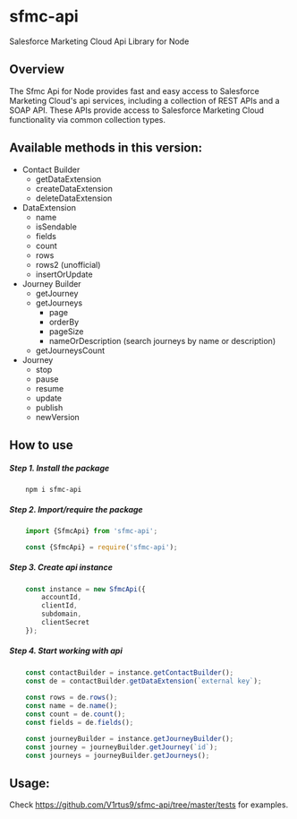 sfmc-api
============

Salesforce Marketing Cloud Api Library for Node

## Overview ##

The Sfmc Api for Node provides fast and easy access to Salesforce Marketing Cloud's api services, including a collection of REST APIs and a SOAP API. These APIs provide access to Salesforce Marketing Cloud functionality via common collection types. 

## Available methods in this version:

* Contact Builder
    * getDataExtension
    * createDataExtension
    * deleteDataExtension
* DataExtension
    * name
    * isSendable
    * fields
    * count
    * rows
    * rows2 (unofficial)
    * insertOrUpdate
* Journey Builder
    * getJourney
    * getJourneys
        * page
        * orderBy
        * pageSize
        * nameOrDescription (search journeys by name or description)
    * getJourneysCount
* Journey
    * stop
    * pause
    * resume
    * update
    * publish
    * newVersion


## How to use

##### Step 1. Install the package

```
    npm i sfmc-api
```

##### Step 2. Import/require the package

```js
    import {SfmcApi} from 'sfmc-api';
```

```js
    const {SfmcApi} = require('sfmc-api');
```

##### Step 3. Create api instance
```js
    const instance = new SfmcApi({
        accountId,
        clientId,
        subdomain,
        clientSecret
    });
```

##### Step 4. Start working with api

```js
    const contactBuilder = instance.getContactBuilder();
    const de = contactBuilder.getDataExtension(`external key`);
    
    const rows = de.rows();
    const name = de.name();
    const count = de.count();
    const fields = de.fields();
```

```js
    const journeyBuilder = instance.getJourneyBuilder();
    const journey = journeyBuilder.getJourney(`id`);
    const journeys = journeyBuilder.getJourneys();
```

## Usage:

Check https://github.com/V1rtus9/sfmc-api/tree/master/tests for examples.

